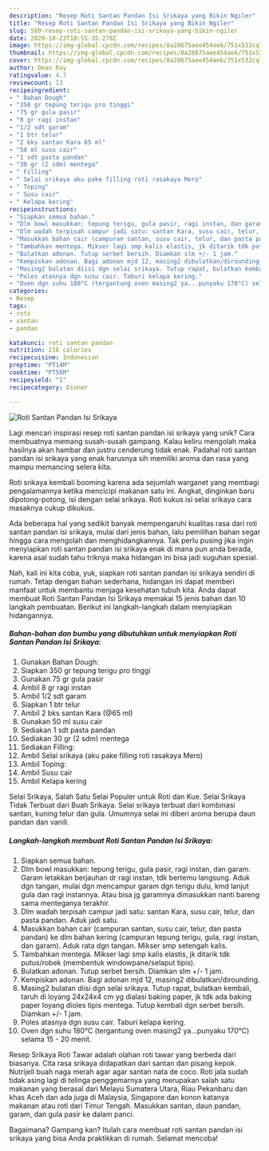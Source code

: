 ```yaml
---
description: "Resep Roti Santan Pandan Isi Srikaya yang Bikin Ngiler"
title: "Resep Roti Santan Pandan Isi Srikaya yang Bikin Ngiler"
slug: 589-resep-roti-santan-pandan-isi-srikaya-yang-bikin-ngiler
date: 2020-10-23T18:55:35.270Z
image: https://img-global.cpcdn.com/recipes/8a28675aee454ae6/751x532cq70/roti-santan-pandan-isi-srikaya-foto-resep-utama.jpg
thumbnail: https://img-global.cpcdn.com/recipes/8a28675aee454ae6/751x532cq70/roti-santan-pandan-isi-srikaya-foto-resep-utama.jpg
cover: https://img-global.cpcdn.com/recipes/8a28675aee454ae6/751x532cq70/roti-santan-pandan-isi-srikaya-foto-resep-utama.jpg
author: Dean Ray
ratingvalue: 4.7
reviewcount: 13
recipeingredient:
- " Bahan Dough"
- "350 gr tepung terigu pro tinggi"
- "75 gr gula pasir"
- "8 gr ragi instan"
- "1/2 sdt garam"
- "1 btr telur"
- "2 bks santan Kara 65 ml"
- "50 ml susu cair"
- "1 sdt pasta pandan"
- "30 gr (2 sdm) mentega"
- " Filling"
- " Selai srikaya aku pake filling roti rasakaya Mero"
- " Toping"
- " Susu cair"
- " Kelapa kering"
recipeinstructions:
- "Siapkan semua bahan."
- "Dlm bowl masukkan: tepung terigu, gula pasir, ragi instan, dan garam. Garam letakkan berjauhan dr ragi instan, tdk bertemu langsung. Aduk dgn tangan, mulai dgn mencampur garam dgn terigu dulu, kmd lanjut gula dan ragi instannya. Atau bisa jg garamnya dimasukkan nanti bareng sama menteganya terakhir."
- "Dlm wadah terpisah campur jadi satu: santan Kara, susu cair, telur, dan pasta pandan. Aduk jadi satu."
- "Masukkan bahan cair (campuran santan, susu cair, telur, dan pasta pandan) ke dlm bahan kering (campuran tepung terigu, gula, ragi instan, dan garam). Aduk rata dgn tangan. Mikser smp setengah kalis."
- "Tambahkan mentega. Mikser lagi smp kalis elastis, jk ditarik tdk putus/robek (membentuk windowpane/selaput tipis)."
- "Bulatkan adonan. Tutup serbet bersih. Diamkan slm +/- 1 jam."
- "Kempiskan adonan. Bagi adonan mjd 12, masing2 dibulatkan/dirounding."
- "Masing2 bulatan diisi dgn selai srikaya. Tutup rapat, bulatkan kembali, taruh di loyang 24x24x4 cm yg dialasi baking paper, jk tdk ada baking paper loyang dioles tipis mentega. Tutup kembali dgn serbet bersih. Diamkan +/- 1 jam."
- "Poles atasnya dgn susu cair. Taburi kelapa kering."
- "Oven dgn suhu 180°C (tergantung oven masing2 ya...punyaku 170°C) selama 15 - 20 menit."
categories:
- Resep
tags:
- roti
- santan
- pandan

katakunci: roti santan pandan 
nutrition: 216 calories
recipecuisine: Indonesian
preptime: "PT14M"
cooktime: "PT56M"
recipeyield: "1"
recipecategory: Dinner

---
```



![Roti Santan Pandan Isi Srikaya](https://img-global.cpcdn.com/recipes/8a28675aee454ae6/751x532cq70/roti-santan-pandan-isi-srikaya-foto-resep-utama.jpg)

Lagi mencari inspirasi resep roti santan pandan isi srikaya yang unik? Cara membuatnya memang susah-susah gampang. Kalau keliru mengolah maka hasilnya akan hambar dan justru cenderung tidak enak. Padahal roti santan pandan isi srikaya yang enak harusnya sih memiliki aroma dan rasa yang mampu memancing selera kita.

Roti srikaya kembali booming karena ada sejumlah warganet yang membagi pengalamannya ketika mencicipi makanan satu ini. Angkat, dinginkan baru dipotong-potong, isi dengan selai srikaya. Roti kukus isi selai srikaya cara masaknya cukup dikukus.

Ada beberapa hal yang sedikit banyak mempengaruhi kualitas rasa dari roti santan pandan isi srikaya, mulai dari jenis bahan, lalu pemilihan bahan segar hingga cara mengolah dan menghidangkannya. Tak perlu pusing jika ingin menyiapkan roti santan pandan isi srikaya enak di mana pun anda berada, karena asal sudah tahu triknya maka hidangan ini bisa jadi suguhan spesial.


Nah, kali ini kita coba, yuk, siapkan roti santan pandan isi srikaya sendiri di rumah. Tetap dengan bahan sederhana, hidangan ini dapat memberi manfaat untuk membantu menjaga kesehatan tubuh kita. Anda dapat membuat Roti Santan Pandan Isi Srikaya memakai 15 jenis bahan dan 10 langkah pembuatan. Berikut ini langkah-langkah dalam menyiapkan hidangannya.

<!--inarticleads1-->

##### Bahan-bahan dan bumbu yang dibutuhkan untuk menyiapkan Roti Santan Pandan Isi Srikaya:

1. Gunakan  Bahan Dough:
1. Siapkan 350 gr tepung terigu pro tinggi
1. Gunakan 75 gr gula pasir
1. Ambil 8 gr ragi instan
1. Ambil 1/2 sdt garam
1. Siapkan 1 btr telur
1. Ambil 2 bks santan Kara (@65 ml)
1. Gunakan 50 ml susu cair
1. Sediakan 1 sdt pasta pandan
1. Sediakan 30 gr (2 sdm) mentega
1. Sediakan  Filling:
1. Ambil  Selai srikaya (aku pake filling roti rasakaya Mero)
1. Ambil  Toping:
1. Ambil  Susu cair
1. Ambil  Kelapa kering


Selai Srikaya, Salah Satu Selai Populer untuk Roti dan Kue. Selai Srikaya Tidak Terbuat dari Buah Srikaya. Selai srikaya terbuat dari kombinasi santan, kuning telur dan gula. Umumnya selai ini diberi aroma berupa daun pandan dan vanili. 

<!--inarticleads2-->

##### Langkah-langkah membuat Roti Santan Pandan Isi Srikaya:

1. Siapkan semua bahan.
1. Dlm bowl masukkan: tepung terigu, gula pasir, ragi instan, dan garam. Garam letakkan berjauhan dr ragi instan, tdk bertemu langsung. Aduk dgn tangan, mulai dgn mencampur garam dgn terigu dulu, kmd lanjut gula dan ragi instannya. Atau bisa jg garamnya dimasukkan nanti bareng sama menteganya terakhir.
1. Dlm wadah terpisah campur jadi satu: santan Kara, susu cair, telur, dan pasta pandan. Aduk jadi satu.
1. Masukkan bahan cair (campuran santan, susu cair, telur, dan pasta pandan) ke dlm bahan kering (campuran tepung terigu, gula, ragi instan, dan garam). Aduk rata dgn tangan. Mikser smp setengah kalis.
1. Tambahkan mentega. Mikser lagi smp kalis elastis, jk ditarik tdk putus/robek (membentuk windowpane/selaput tipis).
1. Bulatkan adonan. Tutup serbet bersih. Diamkan slm +/- 1 jam.
1. Kempiskan adonan. Bagi adonan mjd 12, masing2 dibulatkan/dirounding.
1. Masing2 bulatan diisi dgn selai srikaya. Tutup rapat, bulatkan kembali, taruh di loyang 24x24x4 cm yg dialasi baking paper, jk tdk ada baking paper loyang dioles tipis mentega. Tutup kembali dgn serbet bersih. Diamkan +/- 1 jam.
1. Poles atasnya dgn susu cair. Taburi kelapa kering.
1. Oven dgn suhu 180°C (tergantung oven masing2 ya...punyaku 170°C) selama 15 - 20 menit.


Resep Srikaya Roti Tawar adalah olahan roti tawar yang berbeda dari biasanya. Cita rasa srikaya didapatkan dari santan dan pisang kepok. Nutrijell buah naga merah agar agar santan nata de coco. Roti jala sudah tidak asing lagi di telinga penggemarnya yang merupakan salah satu makanan yang berasal dari Melayu Sumatera Utara, Riau Pekanbaru dan khas Aceh dan ada juga di Malaysia, Singapore dan konon katanya makanan atau roti dari Timur Tengah. Masukkan santan, daun pandan, garam, dan gula pasir ke dalam panci. 

Bagaimana? Gampang kan? Itulah cara membuat roti santan pandan isi srikaya yang bisa Anda praktikkan di rumah. Selamat mencoba!
